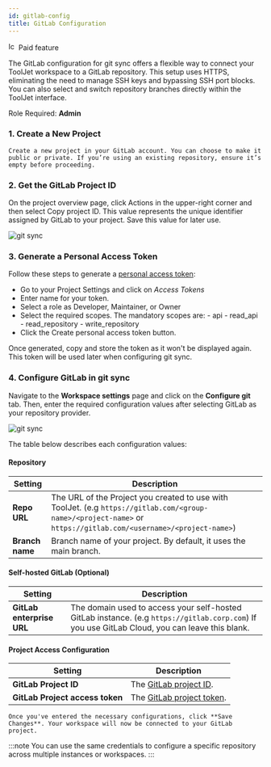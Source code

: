 ```yaml
---
id: gitlab-config
title: GitLab Configuration
---
```

<div className="badge badge--primary heading-badge">   
  <img 
    src="/img/badge-icons/premium.svg" 
    alt="Icon" 
    width="16" 
    height="16" 
  />
 <span>Paid feature</span>
</div>


The GitLab configuration for git sync offers a flexible way to connect your ToolJet workspace to a GitLab repository. This setup uses HTTPS, eliminating the need to manage SSH keys and bypassing SSH port blocks. You can also select and switch repository branches directly within the ToolJet interface.


Role Required: **Admin**

### 1. **Create a New Project** 
    Create a new project in your GitLab account. You can choose to make it public or private. If you’re using an existing repository, ensure it’s empty before proceeding.


### 2. Get the GitLab Project ID
On the project overview page, click Actions in the upper-right corner and then select Copy project ID. This value represents the unique identifier assigned by GitLab to your project. Save this value for later use.

<img className="screenshot-full img-s" src="/img/gitsync/gitlab-config/projectid.png" alt="git sync" />

### 3. Generate a Personal Access Token
Follow these steps to generate a [personal access token](https://docs.gitlab.com/user/project/settings/project_access_tokens/#create-a-project-access-token):
- Go to your Project Settings and click on *Access Tokens*
- Enter name for your token.
- Select a role as Developer, Maintainer, or Owner
- Select the required scopes. The mandatory scopes are:
        - api
        - read_api
        - read_repository
        - write_repository
- Click the Create personal access token button.

Once generated, copy and store the token as it won't be displayed again. This token will be used later when configuring git sync.

### 4. Configure GitLab in git sync 

Navigate to the **Workspace settings** page and click on the **Configure git** tab. Then, enter the required configuration values after selecting GitLab as your repository provider.

<img className="screenshot-full img-s" src="/img/gitsync/gitlab-config/config.png" alt="git sync" />


The table below describes each configuration values:

#### Repository
| **Setting**                    | **Description**                                                                                                                                   |
|-------------------------------|-----------------------------------------------------------------------------------------------------------------------------------------------------|
| **Repo URL**              | The URL of the Project you created to use with ToolJet. (e.g `https://gitlab.com/<group-name>/<project-name>` or `https://gitlab.com/<username>/<project-name>`)                                          |
| **Branch name**         | Branch name of your project. By default, it uses the main branch.                                                                                      |

#### Self-hosted GitLab (Optional)
| **Setting**                    | **Description**                                                                                                                                   |
|-------------------------------|-----------------------------------------------------------------------------------------------------------------------------------------------------|
| **GitLab enterprise URL**             |    The domain used to access your self-hosted GitLab instance. (e.g `https://gitlab.corp.com`) If you use GitLab Cloud, you can leave this blank.                                                                                        |

#### Project Access Configuration
| **Setting**                    | **Description**                                                                                                                                   |
|-------------------------------|-----------------------------------------------------------------------------------------------------------------------------------------------------|
| **GitLab Project ID**                    | The [GitLab project ID](https://docs.gitlab.com/user/project/working_with_projects/#find-the-project-id). |
| **GitLab Project access token**           | The [GitLab project token](https://docs.gitlab.com/user/project/settings/project_access_tokens/#create-a-project-access-token).    |


    Once you've entered the necessary configurations, click **Save Changes**. Your workspace will now be connected to your GitLab project.

:::note
You can use the same credentials to configure a specific repository across multiple instances or workspaces.
:::